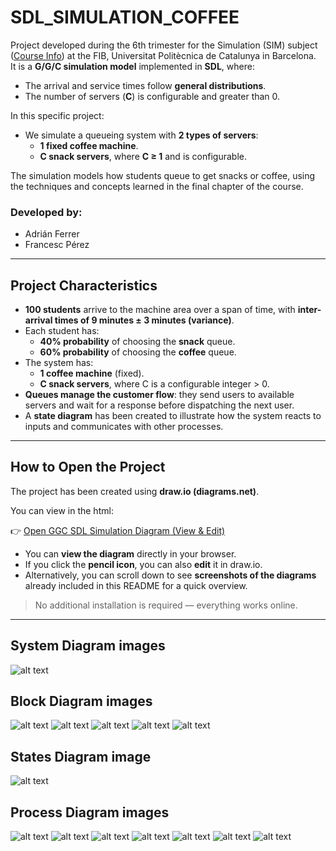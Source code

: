 # SDL_SIMULATION_COFFEE

Project developed during the 6th trimester for the Simulation (SIM) subject ([Course Info](https://www.fib.upc.edu/en/studies/bachelors-degrees/bachelor-degree-informatics-engineering/curriculum/syllabus/SIM)) at the FIB, Universitat Politècnica de Catalunya in Barcelona.  
It is a **G/G/C simulation model** implemented in **SDL**, where:
- The arrival and service times follow **general distributions**.
- The number of servers (**C**) is configurable and greater than 0.

In this specific project:
- We simulate a queueing system with **2 types of servers**:
  - **1 fixed coffee machine**.
  - **C snack servers**, where **C ≥ 1** and is configurable.

The simulation models how students queue to get snacks or coffee, using the techniques and concepts learned in the final chapter of the course.

### Developed by:
- Adrián Ferrer  
- Francesc Pérez

---

## Project Characteristics

- **100 students** arrive to the machine area over a span of time, with **inter-arrival times of 9 minutes ± 3 minutes (variance)**.
- Each student has:
  - **40% probability** of choosing the **snack** queue.
  - **60% probability** of choosing the **coffee** queue.
- The system has:
  - **1 coffee machine** (fixed).
  - **C snack servers**, where C is a configurable integer > 0.
- **Queues manage the customer flow**: they send users to available servers and wait for a response before dispatching the next user.
- A **state diagram** has been created to illustrate how the system reacts to inputs and communicates with other processes.

---

## How to Open the Project

The project has been created using **draw.io (diagrams.net)**.

You can view in the html:

👉 [Open GGC SDL Simulation Diagram (View & Edit)](https://github.com/Fr4n9/SDL_SIMULATION/blob/main/GGC_Francesc_Adrian_SDL_SImulation.drawio%20(1).html)

- You can **view the diagram** directly in your browser.
- If you click the **pencil icon**, you can also **edit** it in draw.io.
- Alternatively, you can scroll down to see **screenshots of the diagrams** already included in this README for a quick overview.

> No additional installation is required — everything works online.


---

## System Diagram images

![alt text](https://github.com/Fr4n9/SDL_SIMULATION/blob/main/GGC_Francesc_Adrian_SDL_SImulation-GGC%20system.drawio.png)

## Block Diagram images

![alt text](https://github.com/Fr4n9/SDL_SIMULATION/blob/main/GGC_Francesc_Adrian_SDL_SImulation-BGenerator.drawio.png)
![alt text](https://github.com/Fr4n9/SDL_SIMULATION/blob/main/GGC_Francesc_Adrian_SDL_SImulation-BQueueCoffee.drawio.png)
![alt text](https://github.com/Fr4n9/SDL_SIMULATION/blob/main/GGC_Francesc_Adrian_SDL_SImulation-BQueueSnack.drawio.png)
![alt text](https://github.com/Fr4n9/SDL_SIMULATION/blob/main/GGC_Francesc_Adrian_SDL_SImulation-BServerCoffee.drawio.png)
![alt text](https://github.com/Fr4n9/SDL_SIMULATION/blob/main/GGC_Francesc_Adrian_SDL_SImulation-BServerSnack.drawio.png)


## States Diagram image

![alt text](https://github.com/Fr4n9/SDL_SIMULATION/blob/main/GGC_Francesc_Adrian_SDL_SImulation-States%20Diagrams.drawio.png)

## Process Diagram images

![alt text](https://github.com/Fr4n9/SDL_SIMULATION/blob/main/GGC_Francesc_Adrian_SDL_SImulation-PGenerator.drawio.png)
![alt text](https://github.com/Fr4n9/SDL_SIMULATION/blob/main/GGC_Francesc_Adrian_SDL_SImulation-PQueueCoffee%20-%20EMPTY.drawio.png)
![alt text](https://github.com/Fr4n9/SDL_SIMULATION/blob/main/GGC_Francesc_Adrian_SDL_SImulation-PQueueCoffee%20-%20NOEMPTY.drawio.png)
![alt text](https://github.com/Fr4n9/SDL_SIMULATION/blob/main/GGC_Francesc_Adrian_SDL_SImulation-PQueueSnack%20-%20EMPTY.drawio.png)
![alt text](https://github.com/Fr4n9/SDL_SIMULATION/blob/main/GGC_Francesc_Adrian_SDL_SImulation-PQueueSnack%20-%20NOEMPTY.drawio.png)
![alt text](https://github.com/Fr4n9/SDL_SIMULATION/blob/main/GGC_Francesc_Adrian_SDL_SImulation-PServerCoffee.drawio.png)
![alt text](https://github.com/Fr4n9/SDL_SIMULATION/blob/main/GGC_Francesc_Adrian_SDL_SImulation-PServerSnack.drawio.png)





